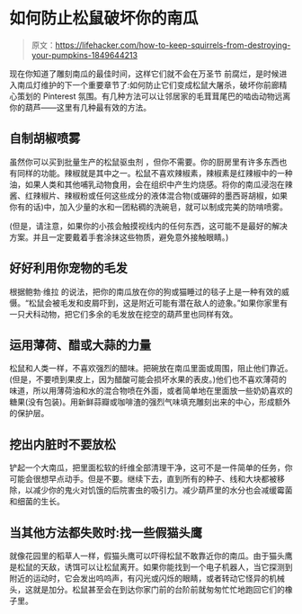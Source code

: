 # 如何防止松鼠破坏你的南瓜

> 原文：<https://lifehacker.com/how-to-keep-squirrels-from-destroying-your-pumpkins-1849644213>

现在你知道了雕刻南瓜的最佳时间，这样它们就不会在万圣节 前腐烂，是时候进入南瓜灯维护的下一个重要章节了:如何防止它们变成松鼠大屠杀，破坏你前廊精心策划的 Pinterest 氛围。有几种方法可以让邻居家的毛茸茸尾巴的啮齿动物远离你的葫芦——这里有几种最有效的方法。



## 自制胡椒喷雾

虽然你可以买到批量生产的松鼠驱虫剂 ，但你不需要。你的厨房里有许多东西也有同样的功能。辣椒就是其中之一。松鼠不喜欢辣椒素，辣椒素是红辣椒中的一种油，如果人类和其他哺乳动物食用，会在组织中产生灼烧感。将你的南瓜浸泡在辣酱、红辣椒片、辣椒粉或任何这些成分的液体混合物(或碾碎的墨西哥胡椒，如果你有的话)中，加入少量的水和一团粘稠的洗碗皂，就可以制成完美的防啃喷雾。

(但是，请注意，如果你的小孩会触摸视线内的任何东西，这可能不是最好的解决方案。并且一定要戴着手套涂抹这些物质，避免意外接触眼睛。)

## 好好利用你宠物的毛发

根据鲍勃·维拉 的说法，把你的南瓜放在你的狗或猫睡过的毯子上是一种有效的威慑。“松鼠会被毛发和皮屑吓到，这是附近可能有潜在敌人的迹象。”如果你家里有一只犬科动物，把它们多余的毛发放在挖空的葫芦里也同样有效。

## 运用薄荷、醋或大蒜的力量

松鼠和人类一样，不喜欢强烈的醋味。把碗放在南瓜里面或周围，阻止他们靠近。(但是，不要喷到果皮上，因为醋酸可能会损坏水果的表皮。)他们也不喜欢薄荷的味道，所以用薄荷油和水的混合物喷在外面，或者简单地在里面放一些奶奶喜欢的糖果(没有包装)。用新鲜蒜瓣或咖啡渣的强烈气味填充雕刻出来的中心，形成额外的保护层。

## **挖出内脏时不要放松**

铲起一个大南瓜，把里面松软的纤维全部清理干净，这可不是一件简单的任务，你可能会很想早点动手。但是不要。继续下去，直到所有的种子、线和大块都被移除，以减少你的鬼火对饥饿的后院害虫的吸引力。减少葫芦里的水分也会减缓霉菌和细菌的生长。

## 当其他方法都失败时:找一些假猫头鹰

就像花园里的稻草人一样，假猫头鹰可以吓得松鼠不敢靠近你的南瓜。由于猫头鹰是松鼠的天敌，诱饵可以让松鼠离开。如果你能找到一个电子机器人，当它探测到附近的运动时，它会发出呜呜声，有闪光或闪烁的眼睛，或者转动它怪异的机械头，这就是加分。松鼠甚至会在到达你家门前的台阶前就匆匆忙忙地跑回它们的橡子里。